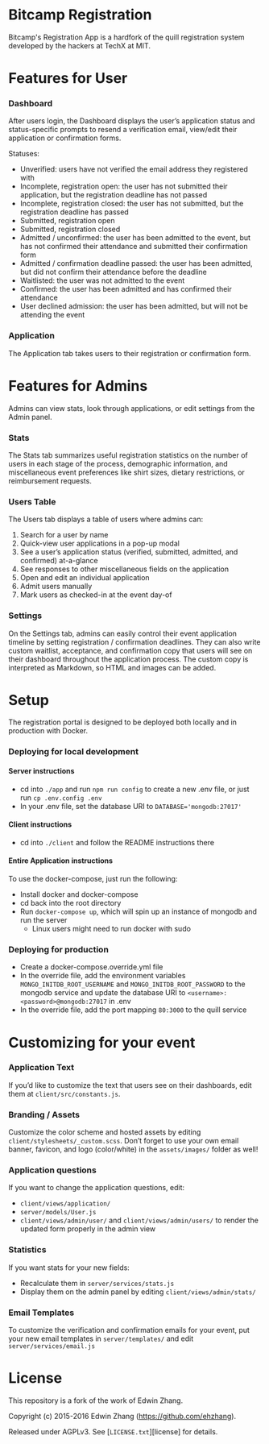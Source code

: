 # Bitcamp Registration
Bitcamp's Registration App is a hardfork of the quill registration system developed by the hackers at TechX at MIT.

# Features for User
### Dashboard
After users login, the Dashboard displays the user’s application status and status-specific prompts to resend a verification email, view/edit their application or confirmation forms.

Statuses:
- Unverified: users have not verified the email address they registered with
- Incomplete, registration open: the user has not submitted their application, but the registration deadline has not passed
- Incomplete, registration closed: the user has not submitted, but the registration deadline has passed
- Submitted, registration open
- Submitted, registration closed
- Admitted / unconfirmed: the user has been admitted to the event, but has not confirmed their attendance and submitted their confirmation form
- Admitted / confirmation deadline passed: the user has been admitted, but did not confirm their attendance before the deadline
- Waitlisted: the user was not admitted to the event
- Confirmed: the user has been admitted and has confirmed their attendance
- User declined admission: the user has been admitted, but will not be attending the event

### Application
The Application tab takes users to their registration or confirmation form. 

# Features for Admins
Admins can view stats, look through applications, or edit settings from the Admin panel.

### Stats
The Stats tab summarizes useful registration statistics on the number of users in each stage of the process, demographic information, and miscellaneous event preferences like shirt sizes, dietary restrictions, or reimbursement requests.

### Users Table
The Users tab displays a table of users where admins can:
1. Search for a user by name
2. Quick-view user applications in a pop-up modal
3. See a user’s application status (verified, submitted, admitted, and confirmed) at-a-glance
4. See responses to other miscellaneous fields on the application
5. Open and edit an individual application
6. Admit users manually
7.  Mark users as checked-in at the event day-of

### Settings 
On the Settings tab, admins can easily control their event application timeline by setting registration / confirmation deadlines. They can also write custom waitlist, acceptance, and confirmation copy that users will see on their dashboard throughout the application process. The custom copy is interpreted as Markdown, so HTML and images can be added.

# Setup
The registration portal is designed to be deployed both locally and in production with Docker.

### Deploying for local development
#### Server instructions
* cd into `./app` and run `npm run config` to create a new .env file, or just run `cp .env.config .env`
* In your .env file, set the database URI to `DATABASE='mongodb:27017'`

#### Client instructions
* cd into `./client` and follow the README instructions there

#### Entire Application instructions
To use the docker-compose, just run the following:
* Install docker and docker-compose
* cd back into the root directory
* Run `docker-compose up`, which will spin up an instance of mongodb and run the server
    - Linux users might need to run docker with sudo

### Deploying for production
* Create a docker-compose.override.yml file
* In the override file, add the environment variables `MONGO_INITDB_ROOT_USERNAME` and `MONGO_INITDB_ROOT_PASSWORD`
  to the mongodb service and update the database URI to `<username>:<password>@mongodb:27017` in .env
* In the override file, add the port mapping `80:3000` to the quill service

# Customizing for your event
### Application Text
If you’d like to customize the text that users see on their dashboards, edit them at `client/src/constants.js`.

### Branding / Assets
Customize the color scheme and hosted assets by editing `client/stylesheets/_custom.scss`. Don’t forget to use your own email banner, favicon, and logo (color/white) in the `assets/images/` folder as well! 

### Application questions
If you want to change the application questions, edit:
- `client/views/application/`
- `server/models/User.js`
- `client/views/admin/user/` and `client/views/admin/users/` to render the updated form properly in the admin view

### Statistics
If you want stats for your new fields:
- Recalculate them in `server/services/stats.js`
- Display them on the admin panel by editing `client/views/admin/stats/` 

### Email Templates
To customize the verification and confirmation emails for your event, put your new email templates in `server/templates/` and edit `server/services/email.js`

# License
This repository is a fork of the work of Edwin Zhang.

Copyright (c) 2015-2016 Edwin Zhang (https://github.com/ehzhang). 

Released under AGPLv3. See [`LICENSE.txt`][license] for details.